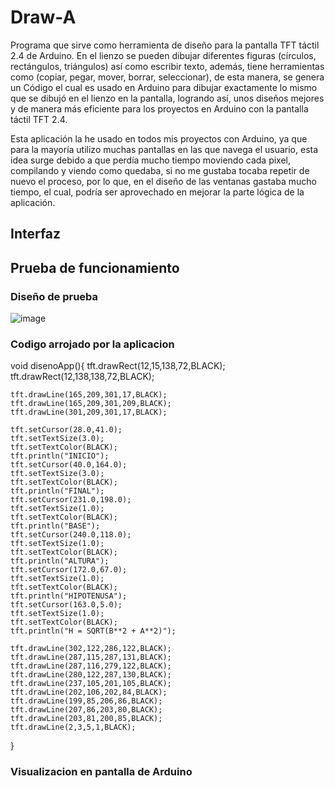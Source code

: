 # Draw-A

Programa que sirve como herramienta de diseño para la pantalla TFT táctil 2.4 de Arduino. En el lienzo se pueden dibujar diferentes figuras (círculos, rectángulos, triángulos) así como escribir texto, además, tiene herramientas como (copiar, pegar, mover, borrar, seleccionar), de esta manera, se genera un Código el cual es usado en Arduino para dibujar exactamente lo mismo que se dibujó en el lienzo en la pantalla, logrando así, unos diseños mejores y de manera más eficiente para los proyectos en Arduino con la pantalla táctil TFT 2.4.

Esta aplicación la he usado en todos mis proyectos con Arduino, ya que para la mayoría utilizo muchas pantallas en las que navega el usuario, esta idea surge debido a que perdía mucho tiempo moviendo cada pixel, compilando y viendo como quedaba, si no me gustaba tocaba repetir de nuevo el proceso, por lo que, en el diseño de las ventanas gastaba mucho tiempo, el cual, podría ser aprovechado en mejorar la parte lógica de la aplicación.

## Interfaz

## Prueba de funcionamiento

### Diseño de prueba
![image](https://user-images.githubusercontent.com/56893753/142348460-5206f33e-332d-4389-a09d-469d7dd18441.png)

### Codigo arrojado por la aplicacion

void disenoApp(){ 
    tft.drawRect(12,15,138,72,BLACK);
    tft.drawRect(12,138,138,72,BLACK);

    tft.drawLine(165,209,301,17,BLACK);
    tft.drawLine(165,209,301,209,BLACK);
    tft.drawLine(301,209,301,17,BLACK);

    tft.setCursor(28.0,41.0);
    tft.setTextSize(3.0);
    tft.setTextColor(BLACK);
    tft.println("INICIO");
    tft.setCursor(40.0,164.0);
    tft.setTextSize(3.0);
    tft.setTextColor(BLACK);
    tft.println("FINAL");
    tft.setCursor(231.0,198.0);
    tft.setTextSize(1.0);
    tft.setTextColor(BLACK);
    tft.println("BASE");
    tft.setCursor(240.0,118.0);
    tft.setTextSize(1.0);
    tft.setTextColor(BLACK);
    tft.println("ALTURA");
    tft.setCursor(172.0,67.0);
    tft.setTextSize(1.0);
    tft.setTextColor(BLACK);
    tft.println("HIPOTENUSA");
    tft.setCursor(163.0,5.0);
    tft.setTextSize(1.0);
    tft.setTextColor(BLACK);
    tft.println("H = SQRT(B**2 + A**2)");

    tft.drawLine(302,122,286,122,BLACK);
    tft.drawLine(287,115,287,131,BLACK);
    tft.drawLine(287,116,279,122,BLACK);
    tft.drawLine(280,122,287,130,BLACK);
    tft.drawLine(237,105,201,105,BLACK);
    tft.drawLine(202,106,202,84,BLACK);
    tft.drawLine(199,85,206,86,BLACK);
    tft.drawLine(207,86,203,80,BLACK);
    tft.drawLine(203,81,200,85,BLACK);
    tft.drawLine(2,3,5,1,BLACK);

}

### Visualizacion en pantalla de Arduino

